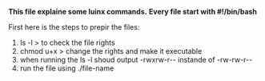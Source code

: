 **This file explaine some luinx commands.**
**Every file start with #!/bin/bash**

First here is the steps to prepir the files:
1. ls -l > to check the file rights
2. chmod u+x > change the rights and make it executable
3. when running the ls -l shoud output -rwxrw-r-- instande of -rw-rw-r--
4. run the file using ./file-name
